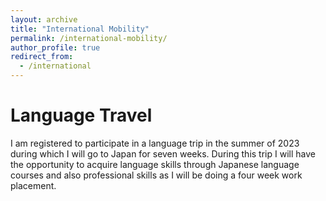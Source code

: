 ```yaml
---
layout: archive
title: "International Mobility"
permalink: /international-mobility/
author_profile: true
redirect_from:
  - /international
---
```

Language Travel
======

I am registered to participate in a language trip in the summer of 2023 during which I will go to Japan for seven weeks. 
During this trip I will have the opportunity to acquire language skills through Japanese language courses and also professional skills as I will be doing a four week work placement.
